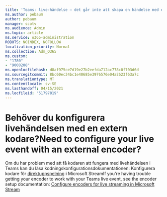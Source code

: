 ```yaml
---
title: 'Teams: live-händelse – det går inte att skapa en händelse med extern kodare'
ms.author: pebaum
author: pebaum
manager: scotv
ms.audience: Admin
ms.topic: article
ms.service: o365-administration
ROBOTS: NOINDEX, NOFOLLOW
localization_priority: Normal
ms.collection: Adm_O365
ms.custom:
- "1780"
- "9000208"
ms.openlocfilehash: d8af975ce7d19e27b2eefda712ac778c0f703d6d
ms.sourcegitcommit: 8bc60ec34bc1e40685e3976576e04a2623f63a7c
ms.translationtype: MT
ms.contentlocale: sv-SE
ms.lasthandoff: 04/15/2021
ms.locfileid: "51797019"
---
```

# <a name="need-to-configure-your-live-event-with-an-external-encoder"></a><span data-ttu-id="236a5-102">Behöver du konfigurera livehändelsen med en extern kodare?</span><span class="sxs-lookup"><span data-stu-id="236a5-102">Need to configure your live event with an external encoder?</span></span>

<span data-ttu-id="236a5-103">Om du har problem med att få kodaren att fungera med livehändelsen i Teams kan du läsa kodningskonfigurationsdokumentationen: Konfigurera kodare för [direktuppspelning](https://docs.microsoft.com/stream/live-encoder-setup) i Microsoft Stream</span><span class="sxs-lookup"><span data-stu-id="236a5-103">If you're having trouble getting your encoder to work with your Teams live event, see the encoder setup documentation: [Configure encoders for live streaming in Microsoft Stream](https://docs.microsoft.com/stream/live-encoder-setup)</span></span>